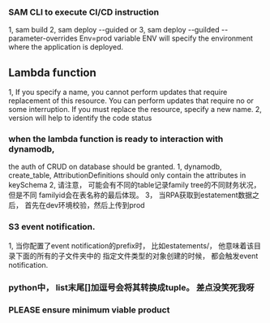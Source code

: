 ### SAM CLI to execute CI/CD instruction
1, sam  build
2, sam deploy --guided or 
3, sam deploy --guilded --parameter-overrides Env=prod
variable ENV will specify the environment where the application is deployed. 

## Lambda function
1, If you specify a name, you cannot perform updates that require replacement of this resource. You can perform updates that require no or some interruption. If you must replace the resource, specify a new name.
2, version will help to identify the code status    


### when the lambda function is ready to interaction with dynamodb, 
the auth of CRUD on database should be granted. 
1, dynamodb, create_table, AttributionDefinitions should only contain the attributes in keySchema
2, 请注意， 可能会有不同的table记录family tree的不同财务状况， 但是不同 familyid会在表名称的最后体现。
3， 当RPA获取到estatement数据之后， 首先在dev环境校验，然后上传到prod

### S3 event notification.
1, 当你配置了event notification的prefix时， 比如estatements/， 他意味着该目录下面的所有的子文件夹中的
指定文件类型的对象创建的时候， 都会触发event notification.  






### python中， list末尾[]加逗号会将其转换成tuple。 差点没笑死我呀



### PLEASE ensure minimum viable product 
